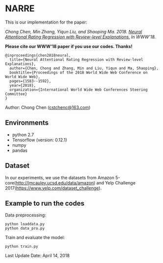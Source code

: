 # NARRE

This is our implementation for the paper:



*Chong Chen, Min Zhang, Yiqun Liu, and Shaoping Ma. 2018. [Neural Attentional Rating Regression with Review-level Explanations.](http://www.thuir.cn/group/~YQLiu/publications/WWW2018_CC.pdf) 
In WWW'18.*

**Please cite our WWW'18 paper if you use our codes. Thanks!**

```
@inproceedings{chen2018neural,
  title={Neural Attentional Rating Regression with Review-level Explanations},
  author={Chen, Chong and Zhang, Min and Liu, Yiqun and Ma, Shaoping},
  booktitle={Proceedings of the 2018 World Wide Web Conference on World Wide Web},
  pages={1583--1592},
  year={2018},
  organization={International World Wide Web Conferences Steering Committee}
}
```

Author: Chong Chen (cstchenc@163.com)

## Environments

- python 2.7
- Tensorflow (version: 0.12.1)
- numpy
- pandas


## Dataset

In our experiments, we use the datasets from  Amazon 5-core(http://jmcauley.ucsd.edu/data/amazon) and Yelp Challenge 2017(https://www.yelp.com/dataset_challenge).

## Example to run the codes		

Data preprocessing:

```
python loaddata.py	
python data_pro.py
```

Train and evaluate the model:

```
python train.py
```


Last Update Date: April 14, 2018
